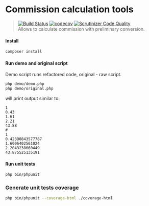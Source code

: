 # Commission calculation tools

>[![Build Status](https://travis-ci.org/andreyserdjuk/commission-calc-tools.svg?branch=master)](https://travis-ci.org/andreyserdjuk/commission-calc-tools)
>[![codecov](https://codecov.io/gh/andreyserdjuk/commission-calc-tools/branch/master/graph/badge.svg)](https://codecov.io/gh/andreyserdjuk/commission-calc-tools)
>[![Scrutinizer Code Quality](https://scrutinizer-ci.com/g/andreyserdjuk/commission-calc-tools/badges/quality-score.png?b=master)](https://scrutinizer-ci.com/g/andreyserdjuk/commission-calc-tools/?branch=master)  
>Allows to calculate commission with preliminary conversion.

#### Install
```bash
composer install
```

#### Run demo and original script
Demo script runs refactored code, original - raw script.
```bash
php demo/demo.php
php demo/original.php
```
will print output similar to:  
```
1
0.43
1.61
2.21
43.88
#
1
0.42390843577787
1.6006402561024
2.2043238660449
43.875525135191  
```

#### Run unit tests
```bash
php bin/phpunit
```

### Generate unit tests coverage
```bash
php bin/phpunit --coverage-html ./coverage-html
```
